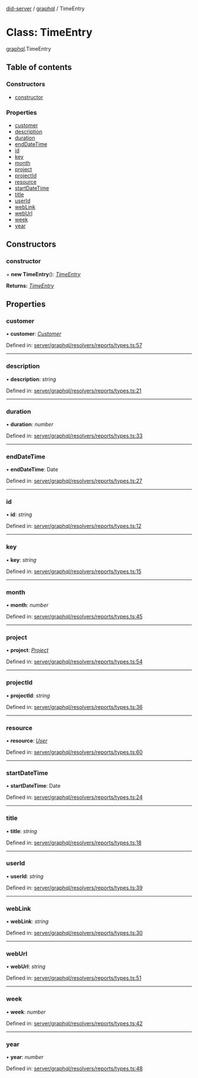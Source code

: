 [did-server](../README.md) / [graphql](../modules/graphql.md) / TimeEntry

# Class: TimeEntry

[graphql](../modules/graphql.md).TimeEntry

## Table of contents

### Constructors

- [constructor](graphql.timeentry.md#constructor)

### Properties

- [customer](graphql.timeentry.md#customer)
- [description](graphql.timeentry.md#description)
- [duration](graphql.timeentry.md#duration)
- [endDateTime](graphql.timeentry.md#enddatetime)
- [id](graphql.timeentry.md#id)
- [key](graphql.timeentry.md#key)
- [month](graphql.timeentry.md#month)
- [project](graphql.timeentry.md#project)
- [projectId](graphql.timeentry.md#projectid)
- [resource](graphql.timeentry.md#resource)
- [startDateTime](graphql.timeentry.md#startdatetime)
- [title](graphql.timeentry.md#title)
- [userId](graphql.timeentry.md#userid)
- [webLink](graphql.timeentry.md#weblink)
- [webUrl](graphql.timeentry.md#weburl)
- [week](graphql.timeentry.md#week)
- [year](graphql.timeentry.md#year)

## Constructors

### constructor

\+ **new TimeEntry**(): [*TimeEntry*](graphql.timeentry.md)

**Returns:** [*TimeEntry*](graphql.timeentry.md)

## Properties

### customer

• **customer**: [*Customer*](graphql.customer.md)

Defined in: [server/graphql/resolvers/reports/types.ts:57](https://github.com/Puzzlepart/did/blob/5da6768a/server/graphql/resolvers/reports/types.ts#L57)

___

### description

• **description**: *string*

Defined in: [server/graphql/resolvers/reports/types.ts:21](https://github.com/Puzzlepart/did/blob/5da6768a/server/graphql/resolvers/reports/types.ts#L21)

___

### duration

• **duration**: *number*

Defined in: [server/graphql/resolvers/reports/types.ts:33](https://github.com/Puzzlepart/did/blob/5da6768a/server/graphql/resolvers/reports/types.ts#L33)

___

### endDateTime

• **endDateTime**: Date

Defined in: [server/graphql/resolvers/reports/types.ts:27](https://github.com/Puzzlepart/did/blob/5da6768a/server/graphql/resolvers/reports/types.ts#L27)

___

### id

• **id**: *string*

Defined in: [server/graphql/resolvers/reports/types.ts:12](https://github.com/Puzzlepart/did/blob/5da6768a/server/graphql/resolvers/reports/types.ts#L12)

___

### key

• **key**: *string*

Defined in: [server/graphql/resolvers/reports/types.ts:15](https://github.com/Puzzlepart/did/blob/5da6768a/server/graphql/resolvers/reports/types.ts#L15)

___

### month

• **month**: *number*

Defined in: [server/graphql/resolvers/reports/types.ts:45](https://github.com/Puzzlepart/did/blob/5da6768a/server/graphql/resolvers/reports/types.ts#L45)

___

### project

• **project**: [*Project*](graphql.project.md)

Defined in: [server/graphql/resolvers/reports/types.ts:54](https://github.com/Puzzlepart/did/blob/5da6768a/server/graphql/resolvers/reports/types.ts#L54)

___

### projectId

• **projectId**: *string*

Defined in: [server/graphql/resolvers/reports/types.ts:36](https://github.com/Puzzlepart/did/blob/5da6768a/server/graphql/resolvers/reports/types.ts#L36)

___

### resource

• **resource**: [*User*](graphql.user.md)

Defined in: [server/graphql/resolvers/reports/types.ts:60](https://github.com/Puzzlepart/did/blob/5da6768a/server/graphql/resolvers/reports/types.ts#L60)

___

### startDateTime

• **startDateTime**: Date

Defined in: [server/graphql/resolvers/reports/types.ts:24](https://github.com/Puzzlepart/did/blob/5da6768a/server/graphql/resolvers/reports/types.ts#L24)

___

### title

• **title**: *string*

Defined in: [server/graphql/resolvers/reports/types.ts:18](https://github.com/Puzzlepart/did/blob/5da6768a/server/graphql/resolvers/reports/types.ts#L18)

___

### userId

• **userId**: *string*

Defined in: [server/graphql/resolvers/reports/types.ts:39](https://github.com/Puzzlepart/did/blob/5da6768a/server/graphql/resolvers/reports/types.ts#L39)

___

### webLink

• **webLink**: *string*

Defined in: [server/graphql/resolvers/reports/types.ts:30](https://github.com/Puzzlepart/did/blob/5da6768a/server/graphql/resolvers/reports/types.ts#L30)

___

### webUrl

• **webUrl**: *string*

Defined in: [server/graphql/resolvers/reports/types.ts:51](https://github.com/Puzzlepart/did/blob/5da6768a/server/graphql/resolvers/reports/types.ts#L51)

___

### week

• **week**: *number*

Defined in: [server/graphql/resolvers/reports/types.ts:42](https://github.com/Puzzlepart/did/blob/5da6768a/server/graphql/resolvers/reports/types.ts#L42)

___

### year

• **year**: *number*

Defined in: [server/graphql/resolvers/reports/types.ts:48](https://github.com/Puzzlepart/did/blob/5da6768a/server/graphql/resolvers/reports/types.ts#L48)
